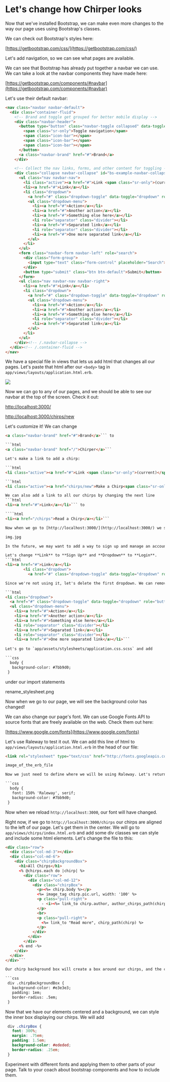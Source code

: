 # Let's change how Chirper looks

Now that we've installed Bootstrap, we can make even more changes to the way our page uses using Bootstrap's classes.

We can check out Bootstrap's styles here:

[https://getbootstrap.com/css/](https://getbootstrap.com/css/)

Let's add navigation, so we can see what pages are available.

We can see that Bootstrap has already put together a navbar we can use. We can take a look at the navbar components they have made here:

[https://getbootstrap.com/components/#navbar](https://getbootstrap.com/components/#navbar)

Let's use their default navbar:

```html
<nav class="navbar navbar-default">
  <div class="container-fluid">
    <!-- Brand and toggle get grouped for better mobile display -->
    <div class="navbar-header">
      <button type="button" class="navbar-toggle collapsed" data-toggle="collapse" data-target="#bs-example-navbar-collapse-1" aria-expanded="false">
        <span class="sr-only">Toggle navigation</span>
        <span class="icon-bar"></span>
        <span class="icon-bar"></span>
        <span class="icon-bar"></span>
      </button>
      <a class="navbar-brand" href="#">Brand</a>
    </div>

    <!-- Collect the nav links, forms, and other content for toggling -->
    <div class="collapse navbar-collapse" id="bs-example-navbar-collapse-1">
      <ul class="nav navbar-nav">
        <li class="active"><a href="#">Link <span class="sr-only">(current)</span></a></li>
        <li><a href="#">Link</a></li>
        <li class="dropdown">
          <a href="#" class="dropdown-toggle" data-toggle="dropdown" role="button" aria-haspopup="true" aria-expanded="false">Dropdown <span class="caret"></span></a>
          <ul class="dropdown-menu">
            <li><a href="#">Action</a></li>
            <li><a href="#">Another action</a></li>
            <li><a href="#">Something else here</a></li>
            <li role="separator" class="divider"></li>
            <li><a href="#">Separated link</a></li>
            <li role="separator" class="divider"></li>
            <li><a href="#">One more separated link</a></li>
          </ul>
        </li>
      </ul>
      <form class="navbar-form navbar-left" role="search">
        <div class="form-group">
          <input type="text" class="form-control" placeholder="Search">
        </div>
        <button type="submit" class="btn btn-default">Submit</button>
      </form>
      <ul class="nav navbar-nav navbar-right">
        <li><a href="#">Link</a></li>
        <li class="dropdown">
          <a href="#" class="dropdown-toggle" data-toggle="dropdown" role="button" aria-haspopup="true" aria-expanded="false">Dropdown <span class="caret"></span></a>
          <ul class="dropdown-menu">
            <li><a href="#">Action</a></li>
            <li><a href="#">Another action</a></li>
            <li><a href="#">Something else here</a></li>
            <li role="separator" class="divider"></li>
            <li><a href="#">Separated link</a></li>
          </ul>
        </li>
      </ul>
    </div><!-- /.navbar-collapse -->
  </div><!-- /.container-fluid -->
</nav>
```

We have a special file in views that lets us add html that changes all our pages. Let's paste that html after our `<body>` tag in `app/views/layouts/application.html.erb`.

![](../images/navbar_html.png)

Now we can go to any of our pages, and we should be able to see our navbar at the top of the screen. Check it out:

[http://localhost:3000/](http://localhost:3000/)

[http://localhost:3000/chirps/new](http://localhost:3000/chirps/new)

Let's customize it! We can change

```html
<a class="navbar-brand" href="#">Brand</a>``` to 

```html
<a class="navbar-brand" href="/">Chirper</a>```

Let's make a link to add a chirp:

```html
<li class="active"><a href="#">Link <span class="sr-only">(current)</span></a></li>``` to

```html
<li class="active"><a href="chirps/new">Make a Chirp<span class="sr-only">(current)</span></a></li>```

We can also add a link to all our chirps by changing the next line
```html
<li><a href="#">Link</a></li>``` to

````html
<li><a href="/chirps">Read a Chirp</a></li>```

Now when we go to [http://localhost:3000/](http://localhost:3000/) we should see

img.jpg

In the future, we may want to add a way to sign up and manage an account.

Let's change **Link** to **Sign Up** and **Dropdown** to **Login**.
```html
<li><a href="#">Link</a></li>
        <li class="dropdown">
          <a href="#" class="dropdown-toggle" data-toggle="dropdown" role="button" aria-haspopup="true" aria-expanded="false">Dropdown <span class="caret"></span></a>```

Since we're not using it, let's delete the first dropdown. We can remove this block of html, and our navbar will still work.

```html
<li class="dropdown">
  <a href="#" class="dropdown-toggle" data-toggle="dropdown" role="button" aria-haspopup="true" aria-expanded="false">Dropdown <span class="caret"></span></a>
  <ul class="dropdown-menu">
    <li><a href="#">Action</a></li>
    <li><a href="#">Another action</a></li>
    <li><a href="#">Something else here</a></li>
    <li role="separator" class="divider"></li>
    <li><a href="#">Separated link</a></li>
    <li role="separator" class="divider"></li>
    <li><a href="#">One more separated link</a></li>```
    
Let's go to `app/assets/stylesheets/application.css.scss` and add

```css
  body {
   background-color: #7bb9d0;
 }
```
under our import statements
 
rename_stylesheet.png

Now when we go to our page, we will see the background color has changed!

We can also change our page's font. We can use Google Fonts API to source fonts that are freely available on the web. Check them out here:

[https://www.google.com/fonts](https://www.google.com/fonts)

Let's use Raleway to test it out. We can add this line of html to `app/views/layouts/application.html.erb` in the head of our file:

```html
<link rel="stylesheet" type="text/css" href="http://fonts.googleapis.com/css?family=Raleway">```

image_of_the_erb_file

Now we just need to define where we will be using Raleway. Let's return to to `app/assets/stylesheets/application.css.scss` and include a font specification for the body of our page:

```css
  body {
   font: 150% 'Raleway', serif;
   background-color: #7bb9d0;
 }
```

Now when we reload `http://localhost:3000`, our font will have changed.

Right now, if we go to `http://localhost:3000/chirps` our chirps are aligned to the left of our page. Let's get them in the center. We will go to `app/views/chirps/index.html.erb` and add some div classes we can style and include some html elements. Let's change the file to this:

```html
<div class="row">
  <div class="col-md-3"></div>
  <div class="col-md-6">
    <div class="chirpBackgroundBox">
      <h1>All Chirps</h1>
      <% @chirps.each do |chirp| %>
        <div class="row">
          <div class="col-md-12">
            <div class="chirpBox">
              <p><%= chirp.body %></p>
              <%= image_tag chirp.pic.url, width: '100' %>
              <p class="pull-right">
                - <i><%= link_to chirp.author, author_chirps_path(chirp.author) %></i>
              </p>
              <br>
              <p class="pull-right">
                <%= link_to "Read more", chirp_path(chirp) %>
              </p>
            </div>
          </div>
        </div>
      <% end -%>
    </div>
  </div>
</div>```

Our chirp background box will create a box around our chirps, and the chirp box will style each chirp. Now, we can go to application.css.scss and add

```css
 div .chirpBackgroundBox {
   background-color: #e3e3e3;
   padding: 1em;
   border-radius: .5em;
 }
 ```
Now that we have our elements centered and a background, we can style the inner box displaying our chirps. We will add

```css
 div .chirpBox {
   font: 300%;
   margin: .75em;
   padding: 1.5em;
   background-color: #ededed;
   border-radius: .25em;
 }
 ```
 



Experiment with different fonts and applying them to other parts of your page. Talk to your coach about bootstrap components and how to include them.


